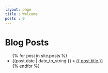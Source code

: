 ```yaml
---
layout: page
title : Welcome
posts : 0
---
```


<div id="home">
    <h1>Blog Posts</h1>
    <ul class="posts">
    {% for post in site.posts %}
        <li><span>{{post.date | date_to_string }}</span> &raquo; <a href="{{site.baseurl }}{{ post.url }}">{{ post.title }}</a></li>
        {% endfor %}
    </ul>
</div>
